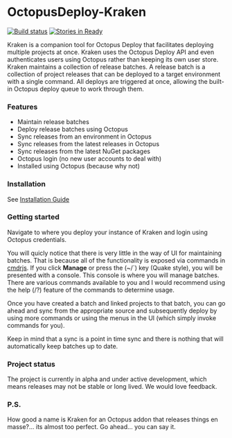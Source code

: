 # OctopusDeploy-Kraken

[![Build status](https://ci.appveyor.com/api/projects/status/pc3qmlqlqne6n1jy/branch/master?svg=true)](https://ci.appveyor.com/project/JohnCruikshank/octopusdeploy-kraken/branch/master)
[![Stories in Ready](https://badge.waffle.io/Zywave/OctopusDeploy-Kraken.png?label=ready&title=Ready)](https://waffle.io/Zywave/OctopusDeploy-Kraken)

Kraken is a companion tool for Octopus Deploy that facilitates deploying multiple projects at once. Kraken uses the Octopus Deploy API and even authenticates users using Octopus rather than keeping its own user store.  Kraken maintains a collection of release batches. A release batch is a collection of project releases that can be deployed to a target environment with a single command. All deploys are triggered at once, allowing the built-in Octopus deploy queue to work through them.

### Features

* Maintain release batches
* Deploy release batches using Octopus
* Sync releases from an environment in Octopus
* Sync releases from the latest releases in Octopus
* Sync releases from the latest NuGet packages
* Octopus login (no new user accounts to deal with)
* Installed using Octopus (because why not)

### Installation

See [Installation Guide](https://github.com/Zywave/OctopusDeploy-Kraken/wiki/Installation)

### Getting started

Navigate to where you deploy your instance of Kraken and login using Octopus credentials.

You will quicly notice that there is very little in the way of UI for maintaining batches. That is because all of the functionality is exposed via commands in [cmdrjs](https://github.com/cmdrjs). If you click **Manage** or press the (~/`) key (Quake style), you will be presented with a console.  This console is where you will manage batches. There are various commands available to you and I would recommend using the help (/?) feature of the commands to determine usage.  

Once you have created a batch and linked projects to that batch, you can go ahead and sync from the appropriate source and subsequently deploy by using more commands or using the menus in the UI (which simply invoke commands for you).

Keep in mind that a sync is a point in time sync and there is nothing that will automatically keep batches up to date.

### Project status

The project is currently in alpha and under active development, which means releases may not be stable or long lived. We would love feedback.

### P.S.

How good a name is Kraken for an Octopus addon that releases things en masse?... its almost too perfect. Go ahead... you can say it.
